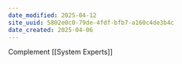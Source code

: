 ```yaml
---
date_modified: 2025-04-12
site_uuid: 5802e0c0-79de-4fdf-bfb7-a160c4de3b4c
date_created: 2025-04-06
---
```


Complement [[System Experts]]